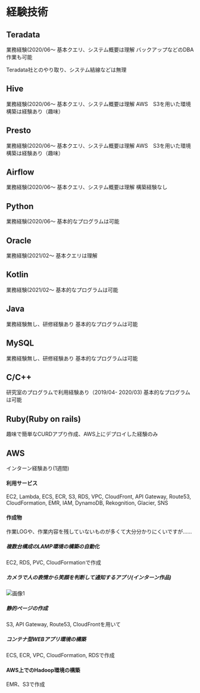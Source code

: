 # 経験技術
## Teradata
業務経験(2020/06～
基本クエリ、システム概要は理解
バックアップなどのDBA作業も可能

Teradata社とのやり取り、システム結線などは無理

## Hive
業務経験(2020/06～
基本クエリ、システム概要は理解
AWS　S3を用いた環境構築は経験あり（趣味）

## Presto
業務経験(2020/06～
基本クエリ、システム概要は理解
AWS　S3を用いた環境構築は経験あり（趣味）

## Airflow
業務経験(2020/06～
基本クエリ、システム概要は理解
構築経験なし

## Python
業務経験(2020/06～
基本的なプログラムは可能

## Oracle
業務経験(2021/02～
基本クエリは理解

## Kotlin
業務経験(2021/02～
基本的なプログラムは可能

## Java
業務経験無し、研修経験あり
基本的なプログラムは可能

## MySQL
業務経験無し、研修経験あり
基本的なプログラムは可能

## C/C++
研究室のプログラムで利用経験あり（2019/04- 2020/03)
基本的なプログラムは可能

## Ruby(Ruby on rails)
趣味で簡単なCURDアプり作成、AWS上にデプロイした経験のみ

## AWS
インターン経験あり(1週間)
#### 利用サービス
EC2, Lambda, ECS, ECR, S3, RDS, VPC, CloudFront, API Gateway, Route53, CloudFormation, EMR, IAM, DynamoDB, Rekognition, Glacier, SNS
#### 作成物
作業LOGや、作業内容を残していないものが多くて大分分かりにくいですが……

##### 複数台構成のLAMP環境の構築の自動化
EC2, RDS, PVC, CloudFormationで作成

##### カメラで人の表情から笑顔を判断して通知するアプリ(インターン作品)
![画像1](https://user-images.githubusercontent.com/39304199/126520989-180fa631-b1bc-46e7-8497-9778c009ea39.png)

##### 静的ページの作成
S3, API Gateway, Route53, CloudFrontを用いて

##### コンテナ型WEBアプリ環境の構築
ECS, ECR, VPC, CloudFormation, RDSで作成

#### AWS上でのHadoop環境の構築
EMR、S3で作成